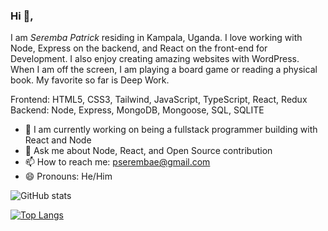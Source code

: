 ### Hi 👋, 
I am *Seremba Patrick* residing in Kampala, Uganda. I love working with Node, Express on the backend, and React on the front-end for Development. I also enjoy creating amazing websites with WordPress. When I am off the screen, I am playing a board game or reading a physical book. My favorite so far is Deep Work.

Frontend: HTML5, CSS3, Tailwind, JavaScript, TypeScript, React, Redux
Backend: Node, Express, MongoDB, Mongoose, SQL, SQLITE 

- 🌱 I am currently working on being a fullstack programmer building with React and Node 
-  💬 Ask me about Node, React, and Open Source contribution
- 📫 How to reach me: pserembae@gmail.com 
- 😄 Pronouns: He/Him

![GitHub stats](https://github-readme-stats.vercel.app/api?username=Seremba&show_icons=true) 

[![Top Langs](https://github-readme-stats.vercel.app/api/top-langs/?username=Seremba&layout=compact)](https://github.com/anuraghazra/github-readme-stats)








